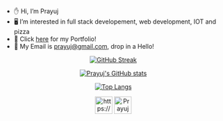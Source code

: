 - ✋ Hi, I’m Prayuj
- 🖥️ I’m interested in full stack developement, web development, IOT and pizza
- 🚀 Click <a href="https://prayujpillai.tech" target="_blank">here</a> for my Portfolio!
- 📧 My Email is prayuj@gmail.com, drop in a Hello!

<sub><p align="center">
  [![GitHub Streak](http://github-readme-streak-stats.herokuapp.com?user=prayuj&theme=radical)](https://git.io/streak-stats)
</p></sub>

<sub><p align="center">
  [![Prayuj's GitHub stats](https://github-readme-stats.vercel.app/api?username=prayuj&count_private=true&show_icons=true&theme=radical&hide=stars)](https://github.com/anuraghazra/github-readme-stats)
</p></sub>

<sub><p align="center">
  [![Top Langs](https://github-readme-stats.vercel.app/api/top-langs/?username=prayuj&layout=compact&theme=radical)](https://github.com/anuraghazra/github-readme-stats)
</p></sub>

<sub><p align="center">
[<img align="center" alt="https://prayuj.tech" width="40x" src="https://img.icons8.com/cute-clipart/2x/web.png" />][website]
[<img align="center" alt="Prayuj Pillai | LinkedIn" width="40px" src="https://img.icons8.com/cute-clipart/2x/linkedin.png" />][linkedin]
</p></sub>

[website]: https://prayuj.tech
[linkedin]: https://www.linkedin.com/in/prayuj/
